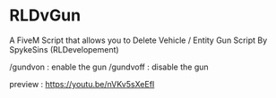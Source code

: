 # RLDvGun
A FiveM Script that allows you to Delete Vehicle / Entity Gun Script By SpykeSins (RLDevelopement)

/gundvon : enable the gun
/gundvoff : disable the gun

preview : https://youtu.be/nVKv5sXeEfI
